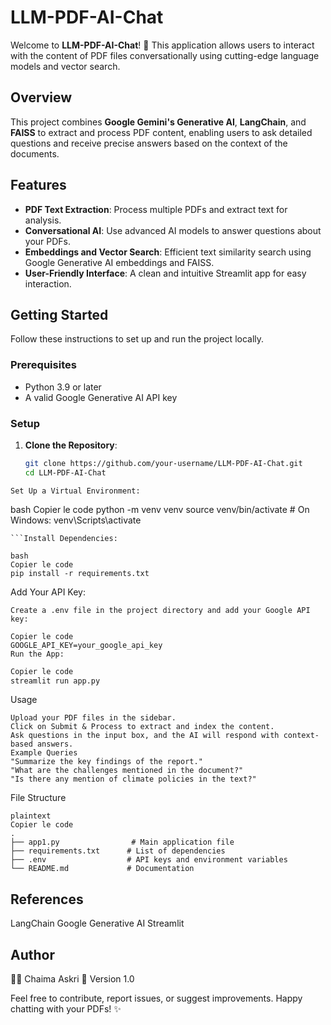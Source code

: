 # LLM-PDF-AI-Chat

Welcome to **LLM-PDF-AI-Chat**! 🚀 This application allows users to interact with the content of PDF files conversationally using cutting-edge language models and vector search.  


## Overview

This project combines **Google Gemini's Generative AI**, **LangChain**, and **FAISS** to extract and process PDF content, enabling users to ask detailed questions and receive precise answers based on the context of the documents.

## Features

- **PDF Text Extraction**: Process multiple PDFs and extract text for analysis.
- **Conversational AI**: Use advanced AI models to answer questions about your PDFs.
- **Embeddings and Vector Search**: Efficient text similarity search using Google Generative AI embeddings and FAISS.
- **User-Friendly Interface**: A clean and intuitive Streamlit app for easy interaction.

## Getting Started

Follow these instructions to set up and run the project locally.

### Prerequisites

- Python 3.9 or later
- A valid Google Generative AI API key

### Setup

1. **Clone the Repository**:

   ```bash
   git clone https://github.com/your-username/LLM-PDF-AI-Chat.git
   cd LLM-PDF-AI-Chat
 ```
Set Up a Virtual Environment:
 ```
bash
Copier le code
python -m venv venv
source venv/bin/activate  # On Windows: venv\Scripts\activate
 ```
 ```Install Dependencies:

bash
Copier le code
pip install -r requirements.txt
 ```
Add Your API Key:
 ```
Create a .env file in the project directory and add your Google API key:
 ```
 ```env
Copier le code
GOOGLE_API_KEY=your_google_api_key
Run the App:
 ```
 ```bash
Copier le code
streamlit run app.py
 ```
Usage
 ```
Upload your PDF files in the sidebar.
Click on Submit & Process to extract and index the content.
Ask questions in the input box, and the AI will respond with context-based answers.
Example Queries
"Summarize the key findings of the report."
"What are the challenges mentioned in the document?"
"Is there any mention of climate policies in the text?"
 ```
File Structure
 ```
plaintext
Copier le code
.
├── app1.py                # Main application file
├── requirements.txt      # List of dependencies
├── .env                  # API keys and environment variables
└── README.md             # Documentation
 ```
 
## References
LangChain
Google Generative AI
Streamlit
## Author
👩‍💻 Chaima Askri
📅 Version 1.0

Feel free to contribute, report issues, or suggest improvements. Happy chatting with your PDFs! ✨

